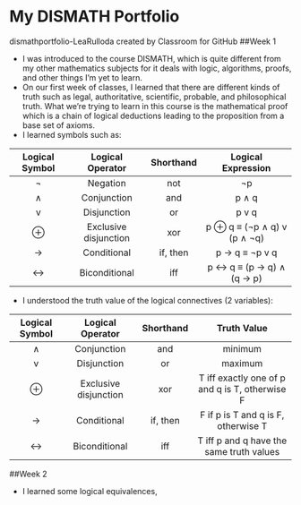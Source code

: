 # My DISMATH Portfolio
dismathportfolio-LeaRulloda created by Classroom for GitHub
##Week 1
- I was introduced to the course DISMATH, which is quite different from my other mathematics subjects for it deals with logic, algorithms, proofs, and other things I’m yet to learn.
- On our first week of classes, I learned that there are different kinds of truth such as legal, authoritative, scientific, probable, and philosophical truth. What we’re trying to learn in this course is the mathematical proof which is a chain of logical deductions leading to the proposition from a base set of axioms.
- I learned symbols such as:

| Logical Symbol  |  Logical Operator | Shorthand | Logical Expression |
| :-----: |:-------:|:-----:| :-------: |
| ¬ |Negation | not | ¬p |
| ∧ | Conjunction | and | p ∧ q |
| v | Disjunction | or | p v q |
| ⊕ | Exclusive disjunction | xor |  p ⊕ q  ≡ (¬p ∧ q) v (p ∧ ¬q) |
| → | Conditional | if, then | p → q ≡  ¬p v q |
| ↔ | Biconditional | iff |  p ↔ q ≡ (p → q) ∧ (q → p) |

- I understood the truth value of the logical connectives (2 variables):

| Logical Symbol  |  Logical Operator | Shorthand | Truth Value |
| :-----: |:-------:|:-----:| :------------: |
| ∧ | Conjunction | and | minimum |
| v | Disjunction | or | maximum |
| ⊕ | Exclusive disjunction | xor | T iff exactly one of p and q is T, otherwise F|
| → | Conditional | if, then | F if p is T and q is F, otherwise T |
| ↔ | Biconditional | iff |  T iff p and q have the same truth values |

##Week 2
- I learned some logical equivalences,

